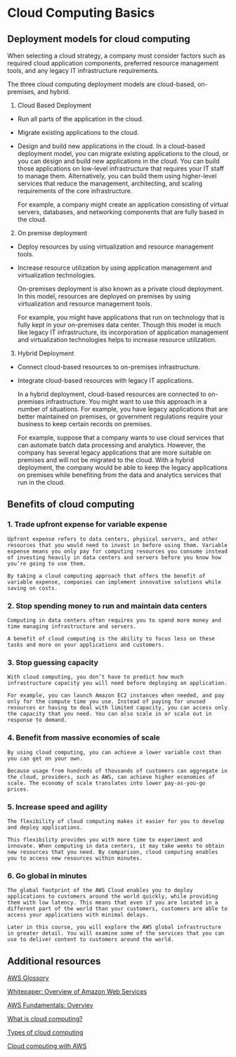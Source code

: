 # Cloud Computing Basics

## Deployment models for cloud computing

When selecting a cloud strategy, a company must consider factors such as required cloud application components, preferred resource management tools, and any legacy IT infrastructure requirements.

The three cloud computing deployment models are cloud-based, on-premises, and hybrid.

1. Cloud Based Deployment

-   Run all parts of the application in the cloud.
-   Migrate existing applications to the cloud.
-   Design and build new applications in the cloud.
    In a cloud-based deployment model, you can migrate existing applications to the cloud, or you can design and build new applications in the cloud. You can build those applications on low-level infrastructure that requires your IT staff to manage them. Alternatively, you can build them using higher-level services that reduce the management, architecting, and scaling requirements of the core infrastructure.

    For example, a company might create an application consisting of virtual servers, databases, and networking components that are fully based in the cloud.

2. On premise deployment

-   Deploy resources by using virtualization and resource management tools.
-   Increase resource utilization by using application management and virtualization technologies.

    On-premises deployment is also known as a private cloud deployment. In this model, resources are deployed on premises by using virtualization and resource management tools.

    For example, you might have applications that run on technology that is fully kept in your on-premises data center. Though this model is much like legacy IT infrastructure, its incorporation of application management and virtualization technologies helps to increase resource utilization.

3. Hybrid Deployment

-   Connect cloud-based resources to on-premises infrastructure.
-   Integrate cloud-based resources with legacy IT applications.

    In a hybrid deployment, cloud-based resources are connected to on-premises infrastructure. You might want to use this approach in a number of situations. For example, you have legacy applications that are better maintained on premises, or government regulations require your business to keep certain records on premises.

    For example, suppose that a company wants to use cloud services that can automate batch data processing and analytics. However, the company has several legacy applications that are more suitable on premises and will not be migrated to the cloud. With a hybrid deployment, the company would be able to keep the legacy applications on premises while benefiting from the data and analytics services that run in the cloud.

## Benefits of cloud computing

### 1. Trade upfront expense for variable expense

    Upfront expense refers to data centers, physical servers, and other resources that you would need to invest in before using them. Variable expense means you only pay for computing resources you consume instead of investing heavily in data centers and servers before you know how you’re going to use them.

    By taking a cloud computing approach that offers the benefit of variable expense, companies can implement innovative solutions while saving on costs.

### 2. Stop spending money to run and maintain data centers

    Computing in data centers often requires you to spend more money and time managing infrastructure and servers.

    A benefit of cloud computing is the ability to focus less on these tasks and more on your applications and customers.

### 3. Stop guessing capacity

    With cloud computing, you don’t have to predict how much infrastructure capacity you will need before deploying an application.

    For example, you can launch Amazon EC2 instances when needed, and pay only for the compute time you use. Instead of paying for unused resources or having to deal with limited capacity, you can access only the capacity that you need. You can also scale in or scale out in response to demand.

### 4. Benefit from massive economies of scale

    By using cloud computing, you can achieve a lower variable cost than you can get on your own.

    Because usage from hundreds of thousands of customers can aggregate in the cloud, providers, such as AWS, can achieve higher economies of scale. The economy of scale translates into lower pay-as-you-go prices.

### 5. Increase speed and agility

    The flexibility of cloud computing makes it easier for you to develop and deploy applications.

    This flexibility provides you with more time to experiment and innovate. When computing in data centers, it may take weeks to obtain new resources that you need. By comparison, cloud computing enables you to access new resources within minutes.

### 6. Go global in minutes

    The global footprint of the AWS Cloud enables you to deploy applications to customers around the world quickly, while providing them with low latency. This means that even if you are located in a different part of the world than your customers, customers are able to access your applications with minimal delays.

    Later in this course, you will explore the AWS global infrastructure in greater detail. You will examine some of the services that you can use to deliver content to customers around the world.

## Additional resources

[AWS Glossory](https://docs.aws.amazon.com/general/latest/gr/glos-chap.html)

[Whitepaper: Overview of Amazon Web Services](https://d0.awsstatic.com/whitepapers/aws-overview.pdf)

[AWS Fundamentals: Overviev](https://aws.amazon.com/getting-started/fundamentals-overview/)

[What is cloud computing?](https://aws.amazon.com/what-is-cloud-computing/)

[Types of cloud computing](https://aws.amazon.com/types-of-cloud-computing/)

[Cloud computing with AWS](https://aws.amazon.com/what-is-aws/)
